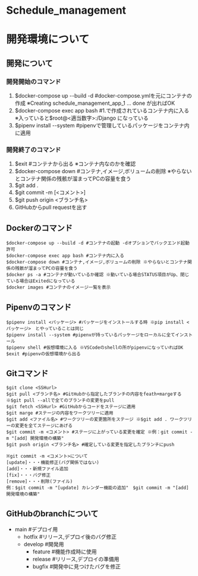 # Schedule_management
# 開発環境について
## 開発について
### 開発開始のコマンド
1. $docker-compose up --build -d #docker-compose.ymlを元にコンテナの作成 ※Creating schedule_management_app_1 ... done が出ればOK
2. $docker-compose exec app bash #1.で作成されているコンテナ内に入る ※入っていると$root@<適当数字>:/Django になっている
3. $pipenv install --system #pipenvで管理しているパッケージをコンテナ内に適用
### 開発終了のコマンド
1. $exit #コンテナから出る ※コンテナ内なのかを確認
2. $docker-compose down #コンテナ,イメージ,ボリュームの削除 ※やらないとコンテナ関係の残骸が溜まってPCの容量を食う
3. $git add .
4. $git commit -m [<コメント>]
5. $git push origin <ブランチ名>
6. GitHubからpull requestを出す
## Dockerのコマンド
```
$docker-compose up --build -d #コンテナの起動 -dオプションでバックエンド起動許可
$docker-compose exec app bash #コンテナ内に入る
$docker-compose down #コンテナ,イメージ,ボリュームの削除 ※やらないとコンテナ関係の残骸が溜まってPCの容量を食う
$docker ps -a #コンテナが動いているか確認 ※動いている場合STATUS項目がUp、閉じている場合はExitedになっている
$docker images #コンテナのイメージ一覧を表示
```
## Pipenvのコマンド
```
$pipenv install <パッケージ> #パッケージをインストールする時 ※pip install <パッケージ>　とやっていることは同じ
$pipenv install --system #pipenvが持っているパッケージをローカルに全てインストール
$pipenv shell #仮想環境に入る ※VSCodeのshellの所がpipenvになっていればOK
$exit #pipenvの仮想環境から出る
```
## Gitコマンド
```
$git clone <SSHurl>
$git pull <ブランチ名> #GitHubから指定したブランチの内容をfeath+margeする ※$git pull --allで全てのブランチの変更をpull
$git fetch <SSHurl> #GitHubからコードをステージに適用
$git marge #ステージの内容をワークツリーに適用
$git add <ファイル名> #ワークツリーの変更箇所をステージ ※$git add . ワークツリーの変更を全てステージにあげる
$git commit -m <コメント> #ステージに上がっている変更を確定 ※例：git commit -m "[add] 開発環境の構築"
$git push origin <ブランチ名> #確定している変更を指定したブランチにpush

※git commit -m <コメント>について
[update]・・・機能修正(バグ関係ではない)
[add]・・・新規ファイル追加
[fix]・・・バグ修正
[remove]・・・削除(ファイル)
例：$git commit -m "[update] カレンダー機能の追加"　$git commit -m "[add] 開発環境の構築"
```
## GitHubのbranchについて
- main #デプロイ用
    - hotfix #リリース,デプロイ後のバグ修正
    - develop #開発用
        - feature #機能作成時に使用
        - release #リリース,デプロイの準備用
        - bugfix #開発中に見つけたバグを修正